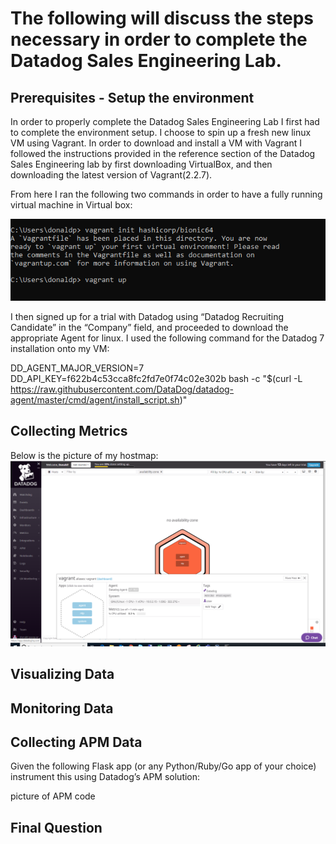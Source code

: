 # The following will discuss the steps necessary in order to complete the Datadog Sales Engineering Lab.

## Prerequisites - Setup the environment
In order to properly complete the Datadog Sales Engineering Lab I first had to complete the environment setup. I choose to spin up a fresh new linux VM using Vagrant. In order to download and install a VM with Vagrant I followed the instructions provided in the reference section of the Datadog Sales Engineering lab by first downloading VirtualBox, and then downloading the latest version of Vagrant(2.2.7). 

From here I ran the following two commands in order to have a fully running virtual machine in Virtual box:

![Hostmap](https://github.com/donp123/donp123/blob/master/vagrantup.png)

I then signed up for a trial with Datadog using  “Datadog Recruiting Candidate” in the “Company” field, and proceeded to download the appropriate Agent for linux. I used the following command for the Datadog 7 installation onto my VM:

DD_AGENT_MAJOR_VERSION=7 DD_API_KEY=f622b4c53cca8fc2fd7e0f74c02e302b bash -c "$(curl -L https://raw.githubusercontent.com/DataDog/datadog-agent/master/cmd/agent/install_script.sh)"



## Collecting Metrics 

Below is the picture of my hostmap:
![Hostmap](https://github.com/donp123/donp123/blob/master/hostmap.png)



## Visualizing Data


## Monitoring Data


## Collecting APM Data
Given the following Flask app (or any Python/Ruby/Go app of your choice) instrument this using Datadog’s APM solution:

picture of APM code

## Final Question






